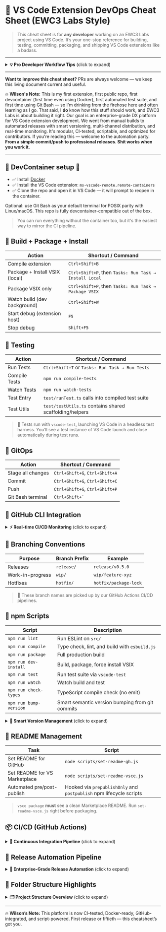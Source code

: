 # 🎯 VS Code Extension DevOps Cheat Sheet (EWC3 Labs Style)

> This cheat sheet is for **any developer** working on an EWC3 Labs project using VS Code. It’s your one-stop reference for building, testing, committing, packaging, and shipping VS Code extensions like a badass.

---

<details>
<summary><strong>💡 Pro Developer Workflow Tips</strong> (click to expand)</summary>

**Development Environment:**

- DevContainers optional, but fully supported if Docker + Remote Containers is installed
- Default terminal is Git Bash for sanity + POSIX-like parity
- GitHub CLI (`gh`) installed and authenticated for real-time CI/CD monitoring
- ✅ Make sure you have Node.js 22 or 24 installed (the CI pipeline tests against both)

**Release Workflow:**

- Push to `release/v0.5.0` branch triggers automatic pre-release builds
- Push to `main` creates stable releases (when marketplace is configured)
- Manual tags `v*` trigger official marketplace releases
- Every release includes auto-generated changelog from git commit messages

**CI/CD Monitoring:**

- Use `gh run list` to see pipeline status without opening browser
- Use `gh run watch <id>` to monitor builds in real-time
- CI builds test across 6 environments (3 OS × 2 Node versions)
- Release builds are optimized for speed (fast lint/type checks only)

**Debugging Releases:**

- Check `gh release list` to see all automated releases
- Download `.vsix` files directly from GitHub releases
- View detailed logs with `gh run view <id> --log`

</details>

---

**Want to improve this cheat sheet?** PRs are always welcome — we keep this living document current and useful.

🔥 **Wilson's Note:** This is my first extension, first public repo, first devcontainer (first time even using Docker), first automated test suite, and first time using Git Bash — so I'm drinking from the firehose here and often learning as I go. That said, I **do** know how this stuff should work, and EWC3 Labs is about building it right. Our goal is an enterprise-grade DX platform for VS Code extension development. We went from manual builds to automated releases with smart versioning, multi-channel distribution, and real-time monitoring. It's modular, CI-tested, scriptable, and optimized for contributors. If you're reading this — welcome to the automation party. **From a simple commit/push to professional releases. Shit works when you work it.**

---

## 🧊 DevContainer setup 🐋
- ✅ Install [Docker](https://www.docker.com/)
- ✅ Install the VS Code extension: `ms-vscode-remote.remote-containers`
- ✅ Clone the repo and open it in VS Code — it will prompt to reopen in the container.

Optional: use Git Bash as your default terminal for POSIX parity with Linux/macOS. This repo is fully devcontainer-compatible out of the box.

> You can run everything without the container too, but it's the easiest way to mirror the CI pipeline.

## 🚀 Build + Package + Install

| Action                         | Shortcut / Command                                     |
| ------------------------------ | ------------------------------------------------------ |
| Compile extension              | `Ctrl+Shift+B`                                         |
| Package + Install VSIX (local) | `Ctrl+Shift+P`, then `Tasks: Run Task → Install Local` |
| Package VSIX only              | `Ctrl+Shift+P`, then `Tasks: Run Task → Package VSIX`  |
| Watch build (dev background)   | `Ctrl+Shift+W`                                         |
| Start debug (extension host)   | `F5`                                                   |
| Stop debug                     | `Shift+F5`                                             |

## 🧪 Testing

| Action        | Shortcut / Command                                      |
| ------------- | ------------------------------------------------------- |
| Run Tests     | `Ctrl+Shift+T` or `Tasks: Run Task → Run Tests`         |
| Compile Tests | `npm run compile-tests`                                 |
| Watch Tests   | `npm run watch-tests`                                   |
| Test Entry    | `test/runTest.ts` calls into compiled test suite        |
| Test Utils    | `test/testUtils.ts` contains shared scaffolding/helpers |

> 🧠 Tests run with `vscode-test`, launching VS Code in a headless test harness. You’ll see a test instance of VS Code launch and close automatically during test runs.

## 🧹 GitOps

| Action            | Shortcut / Command             |
| ----------------- | ------------------------------ |
| Stage all changes | `Ctrl+Shift+G`, `Ctrl+Shift+A` |
| Commit            | `Ctrl+Shift+G`, `Ctrl+Shift+C` |
| Push              | `Ctrl+Shift+G`, `Ctrl+Shift+P` |
| Git Bash terminal | `` Ctrl+Shift+` ``             |

## 🐙 GitHub CLI Integration

<details>
<summary><strong>⚡ Real-time CI/CD Monitoring</strong> (click to expand)</summary>

**Pipeline Monitoring:**

```bash
# List recent workflow runs
gh run list --limit 5

# Watch a specific run in real-time
gh run watch <run-id>

# View run logs
gh run view <run-id> --log

# Check run status
gh run view <run-id>
```

**Release Management:**

```bash
# List all releases
gh release list

# View specific release
gh release view v0.5.0-rc.3

# Download release assets
gh release download v0.5.0-rc.3

# Create manual release (emergency)
gh release create v0.5.1 --title "Emergency Fix" --notes "Critical bug fix"
```

**Repository Operations:**

```bash
# View repo info
gh repo view

# Open repo in browser
gh repo view --web

# Check issues and PRs
gh issue list
gh pr list
```

> 🔥 **Pro Tip:** Set up `gh auth login` once and monitor your CI/CD pipelines like a boss. No more refreshing GitHub tabs!

</details>

## 🌱 Branching Conventions

| Purpose          | Branch Prefix | Example               |
| ---------------- | ------------- | --------------------- |
| Releases         | `release/`    | `release/v0.5.0`      |
| Work-in-progress | `wip/`        | `wip/feature-xyz`     |
| Hotfixes         | `hotfix/`     | `hotfix/package-lock` |

> 📛 These branch names are picked up by our GitHub Actions CI/CD pipelines.

## 🧾 npm Scripts

| Script                 | Description                                     |
| ---------------------- | ----------------------------------------------- |
| `npm run lint`         | Run ESLint on `src/`                            |
| `npm run compile`      | Type check, lint, and build with `esbuild.js`   |
| `npm run package`      | Full production build                           |
| `npm run dev-install`  | Build, package, force install VSIX              |
| `npm run test`         | Run test suite via `vscode-test`                |
| `npm run watch`        | Watch build and test                            |
| `npm run check-types`  | TypeScript compile check (no emit)              |
| `npm run bump-version` | Smart semantic version bumping from git commits |

<details>
<summary><strong>🔢 Smart Version Management</strong> (click to expand)</summary>

**Automatic Version Bumping:**
```bash
# Analyze commits and bump version automatically
npm run bump-version

# The script analyzes your git history for:
# - feat: → minor version bump (0.5.0 → 0.6.0)
# - fix: → patch version bump (0.5.0 → 0.5.1) 
# - BREAKING: → major version bump (0.5.0 → 1.0.0)
```

**Manual Version Control:**
```bash
# Bump specific version types
npm version patch   # 0.5.0 → 0.5.1
npm version minor   # 0.5.0 → 0.6.0  
npm version major   # 0.5.0 → 1.0.0

# Pre-release versions
npm version prerelease  # 0.5.0 → 0.5.1-0
npm version prepatch    # 0.5.0 → 0.5.1-0
npm version preminor    # 0.5.0 → 0.6.0-0
```

> 🧠 **Smart Tip:** The release pipeline automatically handles version bumping, but you can use `npm run bump-version` locally to preview what version would be generated.

</details>

## 🔁 README Management

| Task                          | Script                                                              |
| ----------------------------- | ------------------------------------------------------------------- |
| Set README for GitHub         | `node scripts/set-readme-gh.js`                                     |
| Set README for VS Marketplace | `node scripts/set-readme-vsce.js`                                   |
| Automated pre/post-publish    | Hooked via `prepublishOnly` and `postpublish` npm lifecycle scripts |

> `vsce package` **must** see a clean Marketplace README. Run `set-readme-vsce.js` right before packaging.

## 📦 CI/CD (GitHub Actions)

<details>
<summary><strong>🔄 Continuous Integration Pipeline</strong> (click to expand)</summary>

> Configured in `.github/workflows/ci.yml`

**Triggers:**
- On push or pull to: `main`, `release/**`, `wip/**`, `hotfix/**`

**Matrix Builds:**
- OS: `ubuntu-latest`, `windows-latest`, `macos-latest`
- Node.js: `22`, `24`

**Steps:**
- Checkout → Install → Lint → TypeCheck → Test → Build → Package → Upload VSIX

> 💥 Failing lint/typecheck = blocked CI. No bullshit allowed.

**Documentation Changes:**
- Pushes that only modify `docs/**` or `*.md` files skip the release pipeline
- CI still runs to validate documentation quality  
- No version bumps or releases triggered for docs-only changes

</details>

## 🚀 Release Automation Pipeline

<details>
<summary><strong>🎯 Enterprise-Grade Release Automation</strong> (click to expand)</summary>

> Configured in `.github/workflows/release.yml`

### **What Happens on Every Push:**
1. **🔍 Auto-detects release type** (dev/prerelease/stable)
2. **🔢 Smart version bumping** in `package.json` using semantic versioning
3. **⚡ Fast optimized build** (lint + type check, skips heavy integration tests)
4. **📦 Professional VSIX generation** with proper naming conventions
5. **🎉 Auto-creates GitHub release** with changelog, assets, and metadata

### **Release Channels:**
| Branch/Trigger | Release Type | Version Format | Auto-Publish |
|----------------|--------------|----------------|--------------|
| `release/**`   | Pre-release  | `v0.5.0-rc.X`  | GitHub only  |
| `main`         | Stable       | `v0.5.0`       | GitHub + Marketplace* |
| Manual tag `v*`| Official     | `v0.5.0`       | GitHub + Marketplace* |
| Workflow dispatch | Emergency  | Custom         | Configurable |

*Marketplace publishing requires `VSCE_PAT` secret

### **Monitoring Your Releases:**
```bash
# List recent pipeline runs
gh run list --limit 5

# Watch a release in real-time  
gh run watch <run-id>

# Check your releases
gh release list --limit 3

# Smart bump to next semantic version
npm run bump-version

# View release details
gh release view v0.5.0-rc.3
```

### **Smart Version Bumping:**
Our `scripts/bump-version.js` analyzes git commits using conventional commit patterns:
- `feat:` → Minor version bump
- `fix:` → Patch version bump  
- `BREAKING:` → Major version bump
- Pre-release builds auto-increment: `rc.1`, `rc.2`, `rc.3`...

### **Installation from Releases:**
```bash
# Download .vsix from GitHub releases and install
code --install-extension excel-power-query-editor-*.vsix

# Or use the GUI: Extensions → ⋯ → Install from VSIX
```

> 🔥 **Wilson's Note:** This is the same automation infrastructure used by enterprise software companies. From a simple commit/push to professional releases with changelogs, versioning, and distribution. No manual bullshit required.

</details>

## 📁 Folder Structure Highlights

<details>
<summary><strong>🗂️ Project Structure Overview</strong> (click to expand)</summary>

```
.
├── docs/                    # All markdown docs (README variants, changelogs, etc.)
├── scripts/                 # Automation scripts
│   ├── set-readme-gh.js     # GitHub README switcher
│   ├── set-readme-vsce.js   # VS Marketplace README switcher  
│   └── bump-version.js      # Smart semantic version bumping
├── src/                     # Extension source code (extension.ts, configHelper.ts, etc.)
├── test/                    # Mocha-style unit tests + testUtils scaffolding
├── out/                     # Compiled test output
├── .devcontainer/           # Dockerfile + config for remote containerized development
├── .github/workflows/       # CI/CD automation
│   ├── ci.yml              # Continuous integration pipeline
│   └── release.yml         # Enterprise release automation
├── .vscode/                 # Launch tasks, keybindings, extensions.json
└── temp-testing/           # Test files and debugging artifacts
```

**Key Automation Files:**
- **`.github/workflows/release.yml`** - Full release pipeline with smart versioning
- **`scripts/bump-version.js`** - Semantic version analysis from git commits
- **`.github/workflows/ci.yml`** - Multi-platform CI testing matrix
- **`.vscode/tasks.json`** - VS Code build/test/package tasks

## 🔧 Misc Configs

| File                      | Purpose                                                          |
| ------------------------- | ---------------------------------------------------------------- |
| `.eslintrc.js`            | Lint rules (uses ESLint with project-specific overrides)         |
| `tsconfig.json`           | TypeScript project config                                        |
| `.gitignore`              | Ignores `_PowerQuery.m`, `*.backup.*`, `debug_sync/`, etc.       |
| `package.json`            | npm scripts, VS Code metadata, lifecycle hooks                   |
| `.vscode/extensions.json` | Recommended extensions (auto-suggests key tools when repo opens) |

</details>

---

🔥 **Wilson’s Note:** This platform is now CI-tested, Docker-ready, GitHub-integrated, and script-powered. First release or fiftieth — this cheatsheet’s got you. 